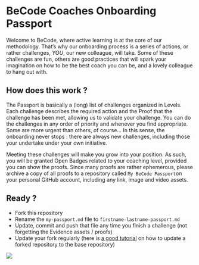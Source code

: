 # BeCode Coaches Onboarding Passport

Welcome to BeCode, where active learning is at the core of our methodology. That’s why our onboarding process is a series of actions, or rather challenges, *YOU*, our new colleague, will take. Some of these challenges are fun, others are good practices that will spark your imagination on how to be the best coach you can be, and a lovely colleague to hang out with. 

## How does this work ?
The Passport is basically a (long) list of challenges organized in Levels. Each challenge describes the required action and the Proof that the challenge has been met, allowing us to validate your challenge. You can do the challenges in any order of priority and whenever you find appropriate. Some are more urgent than others, of course… In this sense, the onboarding never stops : there are always new challenges, including those your undertake under your own initiative.

Meeting these challenges will make you grow into your position. As such, you will be granted Open Badges related to your coaching level, provided you can show the proofs. Since many proofs are rather ephemerous, please archive a copy of all proofs to a repository called `My BeCode Passport`on your personal GitHub account, including any link, image and video assets. 

## Ready ?

- Fork this repository
- Rename the `my-passport.md` file to `firstname-lastname-passport.md`
- Update, commit and push that file any time you finish a challenge (not forgetting the Evidence assets / proofs)
- Update your fork regularly (here is [a good tutorial](https://stackoverflow.com/questions/20984802/how-can-i-keep-my-fork-in-sync-without-adding-a-separate-remote/21131381#21131381) on how to update a forked repository to the base repository)

![](https://i.giphy.com/12ng3abAXFhTRC.gif)
